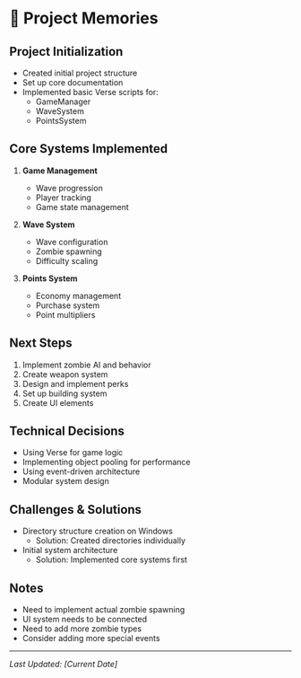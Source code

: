 # 🧠 Project Memories

## Project Initialization
- Created initial project structure
- Set up core documentation
- Implemented basic Verse scripts for:
  - GameManager
  - WaveSystem
  - PointsSystem

## Core Systems Implemented
1. **Game Management**
   - Wave progression
   - Player tracking
   - Game state management

2. **Wave System**
   - Wave configuration
   - Zombie spawning
   - Difficulty scaling

3. **Points System**
   - Economy management
   - Purchase system
   - Point multipliers

## Next Steps
1. Implement zombie AI and behavior
2. Create weapon system
3. Design and implement perks
4. Set up building system
5. Create UI elements

## Technical Decisions
- Using Verse for game logic
- Implementing object pooling for performance
- Using event-driven architecture
- Modular system design

## Challenges & Solutions
- Directory structure creation on Windows
  - Solution: Created directories individually
- Initial system architecture
  - Solution: Implemented core systems first

## Notes
- Need to implement actual zombie spawning
- UI system needs to be connected
- Need to add more zombie types
- Consider adding more special events

---

*Last Updated: [Current Date]* 